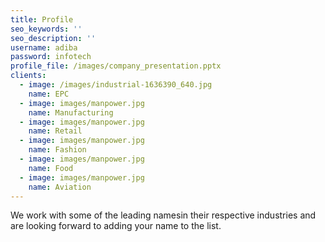 ```yaml
---
title: Profile
seo_keywords: ''
seo_description: ''
username: adiba
password: infotech
profile_file: /images/company_presentation.pptx
clients:
  - image: /images/industrial-1636390_640.jpg
    name: EPC
  - image: images/manpower.jpg
    name: Manufacturing
  - image: images/manpower.jpg
    name: Retail
  - image: images/manpower.jpg
    name: Fashion
  - image: images/manpower.jpg
    name: Food
  - image: images/manpower.jpg
    name: Aviation
---
```

We work with some of the leading namesin their respective industries and are looking forward to adding your name to the list.
